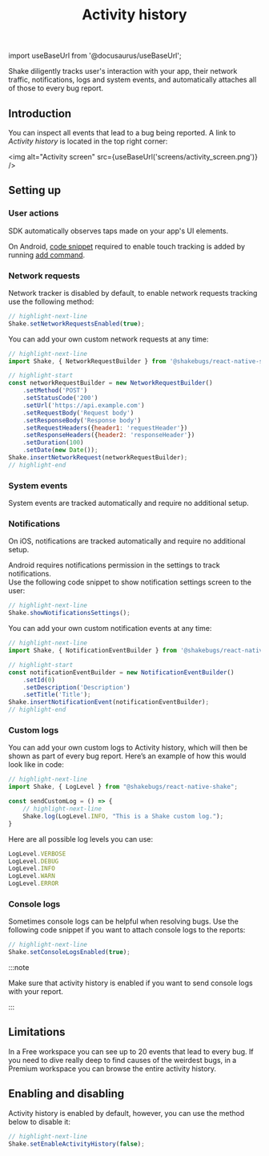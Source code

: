 ﻿---
id: activity
title: Activity history
---
import useBaseUrl from '@docusaurus/useBaseUrl';

Shake diligently tracks user's interaction with your app, their network traffic, notifications, logs and system events, and automatically attaches all of those to every bug report.

## Introduction
You can inspect all events that lead to a bug being reported. A link to *Activity history* is located in the top right corner:

<img
  alt="Activity screen"
  src={useBaseUrl('screens/activity_screen.png')}
/>

## Setting up

### User actions
SDK automatically observes taps made on your app's UI elements.

On Android, [code snippet](/react/manual-linking.md#android) required to enable touch tracking is added by running [add command](/react/setup.md#install).

### Network requests
Network tracker is disabled by default, to enable network requests tracking use the following method:

```javascript title="App.js"
// highlight-next-line
Shake.setNetworkRequestsEnabled(true);
```

You can add your own custom network requests at any time:

```javascript title="App.js"
// highlight-next-line
import Shake, { NetworkRequestBuilder } from '@shakebugs/react-native-shake';

// highlight-start
const networkRequestBuilder = new NetworkRequestBuilder()
    .setMethod('POST')
    .setStatusCode('200')
    .setUrl('https://api.example.com')
    .setRequestBody('Request body')
    .setResponseBody('Response body')
    .setRequestHeaders({header1: 'requestHeader'})
    .setResponseHeaders({header2: 'responseHeader'})
    .setDuration(100)
    .setDate(new Date());
Shake.insertNetworkRequest(networkRequestBuilder);
// highlight-end
```

### System events
System events are tracked automatically and require no additional setup.

### Notifications
On iOS, notifications are tracked automatically and require no additional setup.   

Android requires notifications permission in the settings to track notifications.  
Use the following code snippet to show notification settings screen to the user:

```javascript title="App.js"
// highlight-next-line
Shake.showNotificationsSettings();
```

You can add your own custom notification events at any time:

```javascript title="App.js"
// highlight-next-line
import Shake, { NotificationEventBuilder } from '@shakebugs/react-native-shake';

// highlight-start
const notificationEventBuilder = new NotificationEventBuilder()
    .setId(0)
    .setDescription('Description')
    .setTitle('Title');
Shake.insertNotificationEvent(notificationEventBuilder);
// highlight-end
```

### Custom logs
You can add your own custom logs to Activity history, which will then be shown as part of every bug report.
Here’s an example of how this would look like in code:

```javascript title="App.js"
// highlight-next-line
import Shake, { LogLevel } from "@shakebugs/react-native-shake";

const sendCustomLog = () => {
    // highlight-next-line
    Shake.log(LogLevel.INFO, "This is a Shake custom log.");
}
```

Here are all possible log levels you can use:

```javascript title="App.js"
LogLevel.VERBOSE
LogLevel.DEBUG
LogLevel.INFO
LogLevel.WARN
LogLevel.ERROR
```

### Console logs
Sometimes console logs can be helpful when resolving bugs.
Use the following code snippet if you want to attach console logs to the reports:

```javascript title="App.js"
// highlight-next-line
Shake.setConsoleLogsEnabled(true);
```

:::note

Make sure that activity history is enabled if you want to send console logs with your report.

:::

## Limitations
In a Free workspace you can see up to 20 events that lead to every bug.
If you need to dive really deep to find causes of the weirdest bugs,
in a Premium workspace you can browse the entire activity history.

## Enabling and disabling
Activity history is enabled by default, however, you can use the method below to disable it:

```javascript title="App.js"
// highlight-next-line
Shake.setEnableActivityHistory(false);
```
